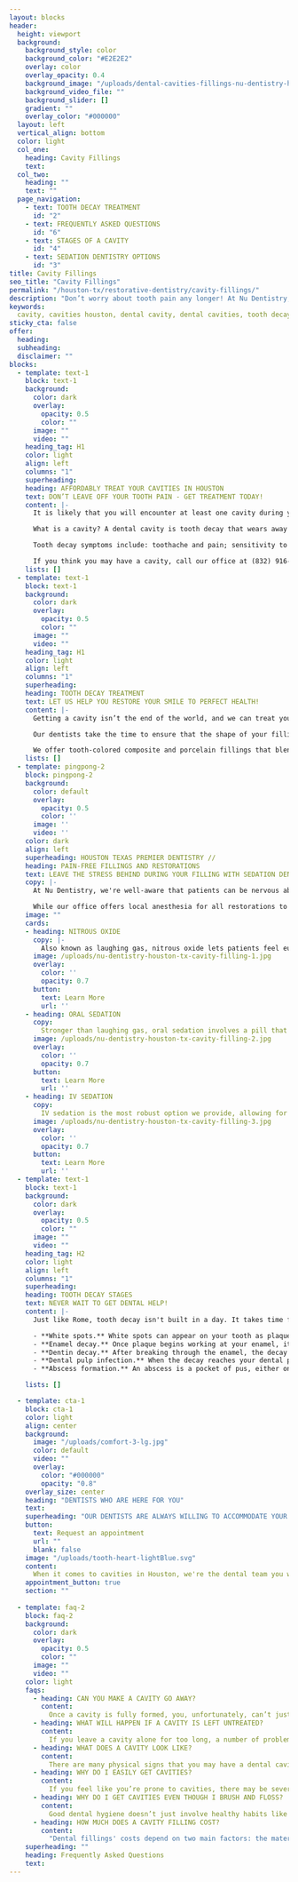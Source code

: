```yaml
---
layout: blocks
header:
  height: viewport
  background:
    background_style: color
    background_color: "#E2E2E2"
    overlay: color
    overlay_opacity: 0.4
    background_image: "/uploads/dental-cavities-fillings-nu-dentistry-houston-tx-hero.jpg"
    background_video_file: ""
    background_slider: []
    gradient: ""
    overlay_color: "#000000"
  layout: left
  vertical_align: bottom
  color: light
  col_one:
    heading: Cavity Fillings 
    text: 
  col_two:
    heading: ""
    text: ""
  page_navigation:
    - text: TOOTH DECAY TREATMENT
      id: "2"
    - text: FREQUENTLY ASKED QUESTIONS
      id: "6"
    - text: STAGES OF A CAVITY
      id: "4"
    - text: SEDATION DENTISTRY OPTIONS
      id: "3"      
title: Cavity Fillings
seo_title: "Cavity Fillings"
permalink: "/houston-tx/restorative-dentistry/cavity-fillings/"
description: "Don’t worry about tooth pain any longer! At Nu Dentistry, we are the premier dental team who can fix your cavity in Houston, TX with a long-lasting seamless ..."
keywords:
  cavity, cavities houston, dental cavity, dental cavities, tooth decay, dental fillings, what does a cavity look like, tooth cavity, cavity filling, what is a...
sticky_cta: false
offer:
  heading: 
  subheading: 
  disclaimer: ""
blocks:
  - template: text-1
    block: text-1
    background:
      color: dark
      overlay:
        opacity: 0.5
        color: ""
      image: ""
      video: ""
    heading_tag: H1
    color: light
    align: left
    columns: "1"
    superheading: 
    heading: AFFORDABLY TREAT YOUR CAVITIES IN HOUSTON
    text: DON’T LEAVE OFF YOUR TOOTH PAIN - GET TREATMENT TODAY!
    content: |-
      It is likely that you will encounter at least one cavity during your lifetime if you haven’t already. Even with the best oral hygiene habits, the need for a cavity filling can appear.

      What is a cavity? A dental cavity is tooth decay that wears away at your enamel until it burrows a little hole in your tooth. This decayed enamel leaves the softer, more vulnerable center of your tooth open to further decay and infection. If a tooth cavity is left untreated for too long, it can lead to needing more intensive procedures, like root canals or tooth extraction.

      Tooth decay symptoms include: toothache and pain; sensitivity to temperature and sweets; tooth staining or discoloration; or holes in your tooth. Even if you’re not experiencing cavity pain, you shouldn’t put off your treatment for too long. Waiting until the discomfort can’t be ignored means that the cavity may have progressed past needing a simple tooth filling and require more intensive and expensive care.

      If you think you may have a cavity, call our office at (832) 916-4144 to book a consultation.
    lists: []
  - template: text-1
    block: text-1
    background:
      color: dark
      overlay:
        opacity: 0.5
        color: ""
      image: ""
      video: ""
    heading_tag: H1
    color: light
    align: left
    columns: "1"
    superheading: 
    heading: TOOTH DECAY TREATMENT
    text: LET US HELP YOU RESTORE YOUR SMILE TO PERFECT HEALTH!
    content: |-
      Getting a cavity isn’t the end of the world, and we can treat yours quickly and efficiently. Using top-of-the-line equipment and devices, we will numb the area around your tooth and remove any decay painlessly. Your tooth will be sanitized to prepare it for filling. We will then fill the cleaned area with either composite resin or porcelain to renew your tooth to its natural state.

      Our dentists take the time to ensure that the shape of your filling fits precisely with your bite. We always want to make sure that your tooth looks and feels just as it did when it was at full health. At NuDentistry, our detailed dentists make sure that the color of your dental fillings always matches perfectly with the rest of your teeth.

      We offer tooth-colored composite and porcelain fillings that blend in with your natural tooth, leaving you with a flawless smile! For those who want more of an aesthetic pop with their fillings, we also offer alternative material options, including gold and other metals. If you wish to discuss options for your upcoming procedure with your dentist, contact our office today.
    lists: []    
  - template: pingpong-2
    block: pingpong-2
    background:
      color: default
      overlay:
        opacity: 0.5
        color: ''
      image: ''
      video: ''
    color: dark
    align: left
    superheading: HOUSTON TEXAS PREMIER DENTISTRY //
    heading: PAIN-FREE FILLINGS AND RESTORATIONS
    text: LEAVE THE STRESS BEHIND DURING YOUR FILLING WITH SEDATION DENTISTRY!
    copy: |- 
      At Nu Dentistry, we're well-aware that patients can be nervous about their upcoming filling, especially if they've had bad experiences in the past with less than stellar dentists. That's why we commit ourselves so completely to our patients' full comfort. If you're interested in using one of these options for your upcoming treatment, call us today at (832) 916-4144.

      While our office offers local anesthesia for all restorations to numb the tooth and surrounding area thoroughly, we also have several **[sedation options](/houston-tx/specialty-dentistry/sedation-dentistry/)** available upon request:
    image: ""
    cards:
    - heading: NITROUS OXIDE
      copy: |-
        Also known as laughing gas, nitrous oxide lets patients feel euphoric and dulls anxiety when inhaled. Once the breathing mask is removed after treatment, the gas quickly works its way out of the patient's system within minutes.
      image: /uploads/nu-dentistry-houston-tx-cavity-filling-1.jpg
      overlay:
        color: ''
        opacity: 0.7
      button:
        text: Learn More
        url: ''
    - heading: ORAL SEDATION
      copy: 
        Stronger than laughing gas, oral sedation involves a pill that is taken an hour before a procedure. Patients will remain awake and able to talk to and answer the dentist, but they'll feel drowsy and relaxed enough throughout their treatment that they may fall asleep.
      image: /uploads/nu-dentistry-houston-tx-cavity-filling-2.jpg
      overlay:
        color: ''
        opacity: 0.7
      button:
        text: Learn More
        url: ''
    - heading: IV SEDATION
      copy: 
        IV sedation is the most robust option we provide, allowing for total sleep dentistry, and is best for patients with severe dental anxiety. While we don't recommend this method for a single filling, it's a good option for patients who will have multiple procedures done in a single day.
      image: /uploads/nu-dentistry-houston-tx-cavity-filling-3.jpg
      overlay:
        color: ''
        opacity: 0.7
      button:
        text: Learn More
        url: ''
  - template: text-1
    block: text-1
    background:
      color: dark
      overlay:
        opacity: 0.5
        color: ""
      image: ""
      video: ""
    heading_tag: H2
    color: light
    align: left
    columns: "1"
    superheading: 
    heading: TOOTH DECAY STAGES
    text: NEVER WAIT TO GET DENTAL HELP!
    content: |-
      Just like Rome, tooth decay isn't built in a day. It takes time for plaque and bacteria to build up on your tooth and begin to wear away at the enamel. These are the five stages of tooth decay:

      - **White spots.** White spots can appear on your tooth as plaque builds up and starts wearing away the enamel. At this point, the decay is only a pre-cavity and can be reversed with proper treatment and maintenance, as directed by your dentist.
      - **Enamel decay.** Once plaque begins working at your enamel, it doesn't stop. The tooth's inner enamel begins to break, even as the outside appears to remain intact. At this stage, the cavity has progressed too far for anything but a dental filling to fix.
      - **Dentin decay.** After breaking through the enamel, the decay reaches your tooth's dentin. Dentin is the layer between the outer enamel and the inner pulp. You may experience pain at this stage of the cavity, which will only worsen as the cavity progresses.
      - **Dental pulp infection.** When the decay reaches your dental pulp, pus begins to fill the tooth and eat away at the tooth's blood vessels and nerves. At this stage, the decay is too far for a filling to fix, and a root canal is necessary.
      - **Abscess formation.** An abscess is a pocket of pus, either on the tooth or leaking into the nearby gum. You may experience swelling and acute pain. If the abscess bursts, it can cause serious health problems and should be treated immediately.

    lists: []

  - template: cta-1
    block: cta-1
    color: light
    align: center
    background:
      image: "/uploads/comfort-3-lg.jpg"
      color: default
      video: ""
      overlay:
        color: "#000000"
        opacity: "0.8"
    overlay_size: center
    heading: "DENTISTS WHO ARE HERE FOR YOU"
    text: 
    superheading: "OUR DENTISTS ARE ALWAYS WILLING TO ACCOMMODATE YOUR NEEDS WITH A SMILE."
    button:
      text: Request an appointment
      url: ""
      blank: false
    image: "/uploads/tooth-heart-lightBlue.svg"
    content:
      When it comes to cavities in Houston, we're the dental team you want on your side. We use the latest technologies around to make sure you're always perfectly comfortable and confident while you're sitting in the dental chair. We're experts at the art of restoration, giving your teeth a new lease on life! No one knows teeth like we do, and we're always happy to answer your questions and concerns, so you never leave without a smile on your face.
    appointment_button: true
    section: ""
    
  - template: faq-2
    block: faq-2
    background:
      color: dark
      overlay:
        opacity: 0.5
        color: ""
      image: ""
      video: ""
    color: light
    faqs:
      - heading: CAN YOU MAKE A CAVITY GO AWAY?
        content:
          Once a cavity is fully formed, you, unfortunately, can’t just brush or floss it away. Cavities cause irreversible holes and damage to your enamel that require fillings or root canals to repair. However, there is a silver lining! Early on in tooth decay’s life, the tooth only has what’s known as a pre-cavity affecting only the outermost enamel layer. If caught in time, a patient might be able to restore and remineralize the tooth with fluoride and diligent oral health care.
      - heading: WHAT WILL HAPPEN IF A CAVITY IS LEFT UNTREATED?
        content:
          If you leave a cavity alone for too long, a number of problems can occur. The inner tooth may become infected, damaging the soft pulp and nerves of the tooth. If the infection spreads to the gums, it can create pus-filled abscesses or cause gum disease. At its worst, the tooth may become so corroded and brittle by decay that it may need extraction or fall out.
      - heading: WHAT DOES A CAVITY LOOK LIKE?
        content:
          There are many physical signs that you may have a dental cavity. Your teeth can be discolored, either a shade off from the rest of your healthy teeth or a particularly dark area surrounded by healthy white. At its most severe, your tooth may have black spots and holes visible. If you notice you have any teeth with these symptoms, call our office for a diagnosis.
      - heading: WHY DO I EASILY GET CAVITIES?
        content:
          If you feel like you’re prone to cavities, there may be several factors at play. Your diet can play a large part, such as eating highly acidic or sweet foods, and if you love to snack, consistently eating throughout the day can build up plaque faster. You might also have a dry mouth as saliva is vital in breaking down plaque, bacteria, and acids that can cause tooth decay. Some people are also unlucky enough to be born more vulnerable to the bacteria and plaque that love to cause cavities.   
      - heading: WHY DO I GET CAVITIES EVEN THOUGH I BRUSH AND FLOSS?
        content:
          Good dental hygiene doesn’t just involve healthy habits like brushing twice and flossing once a day. It also relies heavily on your lifestyle, such as what you eat and how often. Snackers tend to get cavities much faster, especially when they eat more sugary foods. You may also have lower saliva production, which makes it harder for your body to naturally fight off the plaque and bacteria that build up throughout the day.
      - heading: HOW MUCH DOES A CAVITY FILLING COST?
        content:
          "Dental fillings' costs depend on two main factors: the material used and the number of surfaces your dentist has to treat. A resin filling on a single surface is going to cost much less than a gold or porcelain filling across three surfaces. You'll want to speak with our dentist to determine which option works both financially and aesthetically for you."
    superheading: ""
    heading: Frequently Asked Questions
    text: 
---
```

